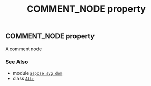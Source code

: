 ﻿---
title: COMMENT_NODE property
second_title: Aspose.SVG for Python via .NET API References
description: 
type: docs
weight: 210
url: /python-net/aspose.svg.dom/attr/comment_node/
is_root: false
---

## COMMENT_NODE property


A comment node

### See Also
* module [`aspose.svg.dom`](../../)
* class [`Attr`](/svg/python-net/aspose.svg.dom/attr)
